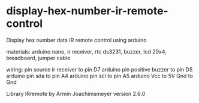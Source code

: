# display-hex-number-ir-remote-control
Display hex number data IR remote control using arduino

materials:
arduino nano, ir receiver, rtc ds3231, buzzer, lcd 20x4, breadboard, jumper cable

wiring:
pin source ir receiver to pin D7 arduino
pin positive buzzer to pin D5 arduino
pin sda to pin A4 arduino
pin scl to pin A5 arduino
Vcc to 5V
Gnd to Gnd 

Library IRremote by Armin Joachimsmeyer version 2.6.0
